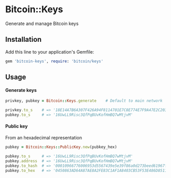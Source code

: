 # Bitcoin::Keys

Generate and manage Bitcoin keys

## Installation

Add this line to your application's Gemfile:

```ruby
gem 'bitcoin-keys', require: 'bitcoin/keys'
```

## Usage

#### Generate keys

```ruby
privkey, pubkey = Bitcoin::Keys.generate    # Default to main network

privkey.to_s    # => '18E14A7B6A307F426A94F8114701E7C8E774E7F9A47E2C2035DB29A206321725'
pubkey.to_s     # => '16UwLL9Risc3QfPqBUvKofHmBQ7wMtjvM'
```

#### Public key

From an hexadecimal representation
```ruby
pubkey = Bitcoin::Keys::PublicKey.new(pubkey_hex)

pubkey.to_s     # => '16UwLL9Risc3QfPqBUvKofHmBQ7wMtjvM'
pubkey.address  # => '16UwLL9Risc3QfPqBUvKofHmBQ7wMtjvM'
pubkey.to_hash  # => '00010966776006953d5567439e5e39f86a0d273beed61967f6'
pubkey.to_hex   # => '0450863AD64A87AE8A2FE83C1AF1A8403CB53F53E486D8511DAD8A04887E5B23522CD470243453A299FA9E77237716103ABC11A1DF38855ED6F2EE187E9C582BA6'
```